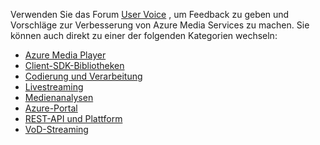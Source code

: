 Verwenden Sie das Forum [User Voice](http://go.microsoft.com/fwlink/?linkid=698785&clcid=0x409) , um Feedback zu geben und Vorschläge zur Verbesserung von Azure Media Services zu machen. Sie können auch direkt zu einer der folgenden Kategorien wechseln:

* [Azure Media Player](https://feedback.azure.com/forums/169396-media-services/category/109320-azure-media-player/)
* [Client-SDK-Bibliotheken](https://feedback.azure.com/forums/169396-media-services/category/144435-client-sdks/)
* [Codierung und Verarbeitung](https://feedback.azure.com/forums/169396-media-services/category/144411-encoding-and-processing/)
* [Livestreaming](https://feedback.azure.com/forums/169396-media-services/category/144414-live-streaming/)
* [Medienanalysen](https://feedback.azure.com/forums/169396-media-services/category/146181-media-analytics)
* [Azure-Portal](https://feedback.azure.com/forums/169396-media-services/category/144432-portal/)
* [REST-API und Plattform](https://feedback.azure.com/forums/169396-media-services/category/144423-rest-api-and-platform/)
* [VoD-Streaming](https://feedback.azure.com/forums/169396-media-services/category/144429-vod-streaming/)


<!--HONumber=Feb17_HO3-->


